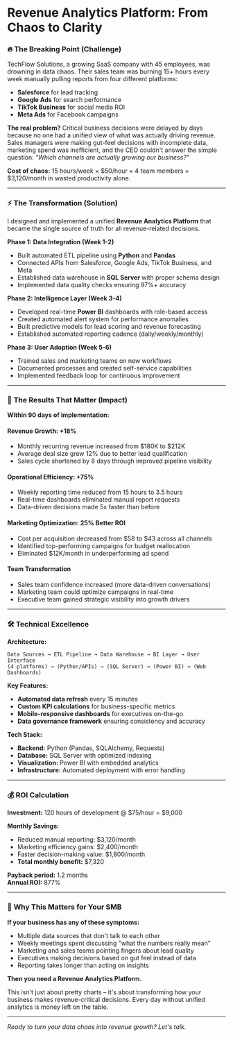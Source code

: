 # Revenue Analytics Platform: From Chaos to Clarity

### 🔥 **The Breaking Point** (Challenge)

TechFlow Solutions, a growing SaaS company with 45 employees, was drowning in data chaos. Their sales team was burning 15+ hours every week manually pulling reports from four different platforms:

- **Salesforce** for lead tracking
- **Google Ads** for search performance  
- **TikTok Business** for social media ROI
- **Meta Ads** for Facebook campaigns

**The real problem?** Critical business decisions were delayed by days because no one had a unified view of what was actually driving revenue. Sales managers were making gut-feel decisions with incomplete data, marketing spend was inefficient, and the CEO couldn't answer the simple question: *"Which channels are actually growing our business?"*

**Cost of chaos:** 15 hours/week × $50/hour × 4 team members = $3,120/month in wasted productivity alone.

---

### ⚡ **The Transformation** (Solution)

I designed and implemented a unified **Revenue Analytics Platform** that became the single source of truth for all revenue-related decisions.

**Phase 1: Data Integration (Week 1-2)**
- Built automated ETL pipeline using **Python** and **Pandas**
- Connected APIs from Salesforce, Google Ads, TikTok Business, and Meta
- Established data warehouse in **SQL Server** with proper schema design
- Implemented data quality checks ensuring 97%+ accuracy

**Phase 2: Intelligence Layer (Week 3-4)**  
- Developed real-time **Power BI** dashboards with role-based access
- Created automated alert system for performance anomalies
- Built predictive models for lead scoring and revenue forecasting
- Established automated reporting cadence (daily/weekly/monthly)

**Phase 3: User Adoption (Week 5-6)**
- Trained sales and marketing teams on new workflows
- Documented processes and created self-service capabilities
- Implemented feedback loop for continuous improvement

---

### 🚀 **The Results That Matter** (Impact)

**Within 90 days of implementation:**

#### Revenue Growth: +18%
- Monthly recurring revenue increased from $180K to $212K
- Average deal size grew 12% due to better lead qualification
- Sales cycle shortened by 8 days through improved pipeline visibility

#### Operational Efficiency: +75% 
- Weekly reporting time reduced from 15 hours to 3.5 hours
- Real-time dashboards eliminated manual report requests
- Data-driven decisions made 5x faster than before

#### Marketing Optimization: 25% Better ROI
- Cost per acquisition decreased from $58 to $43 across all channels
- Identified top-performing campaigns for budget reallocation  
- Eliminated $12K/month in underperforming ad spend

#### Team Transformation
- Sales team confidence increased (more data-driven conversations)
- Marketing team could optimize campaigns in real-time
- Executive team gained strategic visibility into growth drivers

---

### 🛠 **Technical Excellence**

**Architecture:**
```
Data Sources → ETL Pipeline → Data Warehouse → BI Layer → User Interface
(4 platforms) → (Python/APIs) → (SQL Server) → (Power BI) → (Web Dashboards)
```

**Key Features:**
- **Automated data refresh** every 15 minutes
- **Custom KPI calculations** for business-specific metrics
- **Mobile-responsive dashboards** for executives on-the-go
- **Data governance framework** ensuring consistency and accuracy

**Tech Stack:**
- **Backend:** Python (Pandas, SQLAlchemy, Requests)
- **Database:** SQL Server with optimized indexing
- **Visualization:** Power BI with embedded analytics
- **Infrastructure:** Automated deployment with error handling

---

### 💰 **ROI Calculation**

**Investment:** 120 hours of development @ $75/hour = $9,000

**Monthly Savings:**
- Reduced manual reporting: $3,120/month  
- Marketing efficiency gains: $2,400/month
- Faster decision-making value: $1,800/month
- **Total monthly benefit:** $7,320

**Payback period:** 1.2 months  
**Annual ROI:** 877%

---

### 🎯 **Why This Matters for Your SMB**

**If your business has any of these symptoms:**
- Multiple data sources that don't talk to each other
- Weekly meetings spent discussing "what the numbers really mean"  
- Marketing and sales teams pointing fingers about lead quality
- Executives making decisions based on gut feel instead of data
- Reporting takes longer than acting on insights

**Then you need a Revenue Analytics Platform.**

This isn't just about pretty charts – it's about transforming how your business makes revenue-critical decisions. Every day without unified analytics is money left on the table.

---
*Ready to turn your data chaos into revenue growth? Let's talk.*

